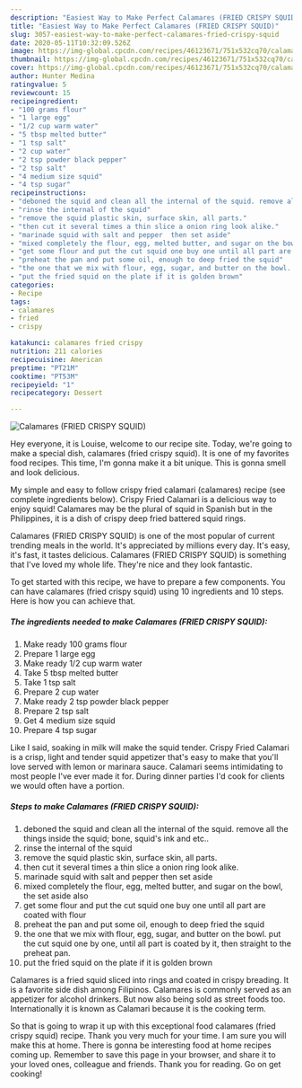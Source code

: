 ```yaml
---
description: "Easiest Way to Make Perfect Calamares (FRIED CRISPY SQUID)"
title: "Easiest Way to Make Perfect Calamares (FRIED CRISPY SQUID)"
slug: 3057-easiest-way-to-make-perfect-calamares-fried-crispy-squid
date: 2020-05-11T10:32:09.526Z
image: https://img-global.cpcdn.com/recipes/46123671/751x532cq70/calamares-fried-crispy-squid-recipe-main-photo.jpg
thumbnail: https://img-global.cpcdn.com/recipes/46123671/751x532cq70/calamares-fried-crispy-squid-recipe-main-photo.jpg
cover: https://img-global.cpcdn.com/recipes/46123671/751x532cq70/calamares-fried-crispy-squid-recipe-main-photo.jpg
author: Hunter Medina
ratingvalue: 5
reviewcount: 15
recipeingredient:
- "100 grams flour"
- "1 large egg"
- "1/2 cup warm water"
- "5 tbsp melted butter"
- "1 tsp salt"
- "2 cup water"
- "2 tsp powder black pepper"
- "2 tsp salt"
- "4 medium size squid"
- "4 tsp sugar"
recipeinstructions:
- "deboned the squid and clean all the internal of the squid. remove all the things inside the squid; bone, squid&#39;s ink and etc.."
- "rinse the internal of the squid"
- "remove the squid plastic skin, surface skin, all parts."
- "then cut it several times a thin slice a onion ring look alike."
- "marinade squid with salt and pepper  then set aside"
- "mixed completely the flour, egg, melted butter, and sugar on the bowl, the set aside also"
- "get some flour and put the cut squid one buy one until all part are coated with flour"
- "preheat the pan and put some oil, enough to deep fried the squid"
- "the one that we mix with flour, egg, sugar, and butter on the bowl. put the cut squid one by one, until all part is coated by it, then straight to the preheat pan."
- "put the fried squid on the plate if it is golden brown"
categories:
- Recipe
tags:
- calamares
- fried
- crispy

katakunci: calamares fried crispy 
nutrition: 211 calories
recipecuisine: American
preptime: "PT21M"
cooktime: "PT53M"
recipeyield: "1"
recipecategory: Dessert

---
```



![Calamares (FRIED CRISPY SQUID)](https://img-global.cpcdn.com/recipes/46123671/751x532cq70/calamares-fried-crispy-squid-recipe-main-photo.jpg)

Hey everyone, it is Louise, welcome to our recipe site. Today, we're going to make a special dish, calamares (fried crispy squid). It is one of my favorites food recipes. This time, I'm gonna make it a bit unique. This is gonna smell and look delicious.

My simple and easy to follow crispy fried calamari (calamares) recipe (see complete ingredients below). Crispy Fried Calamari is a delicious way to enjoy squid! Calamares may be the plural of squid in Spanish but in the Philippines, it is a dish of crispy deep fried battered squid rings.

Calamares (FRIED CRISPY SQUID) is one of the most popular of current trending meals in the world. It's appreciated by millions every day. It's easy, it's fast, it tastes delicious. Calamares (FRIED CRISPY SQUID) is something that I've loved my whole life. They're nice and they look fantastic.


To get started with this recipe, we have to prepare a few components. You can have calamares (fried crispy squid) using 10 ingredients and 10 steps. Here is how you can achieve that.

<!--inarticleads1-->

##### The ingredients needed to make Calamares (FRIED CRISPY SQUID):

1. Make ready 100 grams flour
1. Prepare 1 large egg
1. Make ready 1/2 cup warm water
1. Take 5 tbsp melted butter
1. Take 1 tsp salt
1. Prepare 2 cup water
1. Make ready 2 tsp powder black pepper
1. Prepare 2 tsp salt
1. Get 4 medium size squid
1. Prepare 4 tsp sugar


Like I said, soaking in milk will make the squid tender. Crispy Fried Calamari is a crisp, light and tender squid appetizer that&#39;s easy to make that you&#39;ll love served with lemon or marinara sauce. Calamari seems intimidating to most people I&#39;ve ever made it for. During dinner parties I&#39;d cook for clients we would often have a portion. 

<!--inarticleads2-->

##### Steps to make Calamares (FRIED CRISPY SQUID):

1. deboned the squid and clean all the internal of the squid. remove all the things inside the squid; bone, squid&#39;s ink and etc..
1. rinse the internal of the squid
1. remove the squid plastic skin, surface skin, all parts.
1. then cut it several times a thin slice a onion ring look alike.
1. marinade squid with salt and pepper  then set aside
1. mixed completely the flour, egg, melted butter, and sugar on the bowl, the set aside also
1. get some flour and put the cut squid one buy one until all part are coated with flour
1. preheat the pan and put some oil, enough to deep fried the squid
1. the one that we mix with flour, egg, sugar, and butter on the bowl. put the cut squid one by one, until all part is coated by it, then straight to the preheat pan.
1. put the fried squid on the plate if it is golden brown


Calamares is a fried squid sliced into rings and coated in crispy breading. It is a favorite side dish among Filipinos. Calamares is commonly served as an appetizer for alcohol drinkers. But now also being sold as street foods too. Internationally it is known as Calamari because it is the cooking term. 

So that is going to wrap it up with this exceptional food calamares (fried crispy squid) recipe. Thank you very much for your time. I am sure you will make this at home. There is gonna be interesting food at home recipes coming up. Remember to save this page in your browser, and share it to your loved ones, colleague and friends. Thank you for reading. Go on get cooking!

